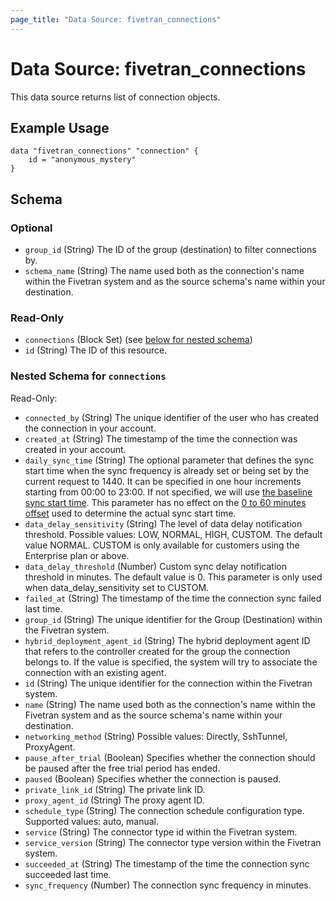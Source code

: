 ```yaml
---
page_title: "Data Source: fivetran_connections"
---
```


# Data Source: fivetran_connections

This data source returns list of connection objects.

## Example Usage

```hcl
data "fivetran_connections" "connection" {
    id = "anonymous_mystery"
}
```

<!-- schema generated by tfplugindocs -->
## Schema

### Optional

- `group_id` (String) The ID of the group (destination) to filter connections by.
- `schema_name` (String) The name used both as the connection's name within the Fivetran system and as the source schema's name within your destination.

### Read-Only

- `connections` (Block Set) (see [below for nested schema](#nestedblock--connections))
- `id` (String) The ID of this resource.

<a id="nestedblock--connections"></a>
### Nested Schema for `connections`

Read-Only:

- `connected_by` (String) The unique identifier of the user who has created the connection in your account.
- `created_at` (String) The timestamp of the time the connection was created in your account.
- `daily_sync_time` (String) The optional parameter that defines the sync start time when the sync frequency is already set or being set by the current request to 1440. It can be specified in one hour increments starting from 00:00 to 23:00. If not specified, we will use [the baseline sync start time](https://fivetran.com/docs/getting-started/syncoverview#syncfrequencyandscheduling). This parameter has no effect on the [0 to 60 minutes offset](https://fivetran.com/docs/getting-started/syncoverview#syncstarttimesandoffsets) used to determine the actual sync start time.
- `data_delay_sensitivity` (String) The level of data delay notification threshold. Possible values: LOW, NORMAL, HIGH, CUSTOM. The default value NORMAL. CUSTOM is only available for customers using the Enterprise plan or above.
- `data_delay_threshold` (Number) Custom sync delay notification threshold in minutes. The default value is 0. This parameter is only used when data_delay_sensitivity set to CUSTOM.
- `failed_at` (String) The timestamp of the time the connection sync failed last time.
- `group_id` (String) The unique identifier for the Group (Destination) within the Fivetran system.
- `hybrid_deployment_agent_id` (String) The hybrid deployment agent ID that refers to the controller created for the group the connection belongs to. If the value is specified, the system will try to associate the connection with an existing agent.
- `id` (String) The unique identifier for the connection within the Fivetran system.
- `name` (String) The name used both as the connection's name within the Fivetran system and as the source schema's name within your destination.
- `networking_method` (String) Possible values: Directly, SshTunnel, ProxyAgent.
- `pause_after_trial` (Boolean) Specifies whether the connection should be paused after the free trial period has ended.
- `paused` (Boolean) Specifies whether the connection is paused.
- `private_link_id` (String) The private link ID.
- `proxy_agent_id` (String) The proxy agent ID.
- `schedule_type` (String) The connection schedule configuration type. Supported values: auto, manual.
- `service` (String) The connector type id within the Fivetran system.
- `service_version` (String) The connector type version within the Fivetran system.
- `succeeded_at` (String) The timestamp of the time the connection sync succeeded last time.
- `sync_frequency` (Number) The connection sync frequency in minutes.